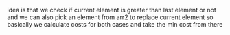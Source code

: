 idea is that we check if current element is greater than last element or not and we can also pick an element from arr2 to replace current element so basically we calculate costs for both cases and take the min cost from there